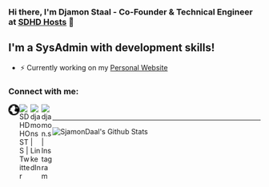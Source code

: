### Hi there, I'm Djamon Staal - Co-Founder & Technical Engineer at [SDHD Hosts][website] 👋

## I'm a SysAdmin with development skills!
- ⚡ Currently working on my [Personal Website][personal-webiste]

### Connect with me:

[<img align="left" alt="SDHD Hosts" width="22px" src="https://raw.githubusercontent.com/iconic/open-iconic/master/svg/globe.svg" />][website]
[<img align="left" alt="SDHDHOSTS | Twitter" width="22px" src="https://cdn.jsdelivr.net/npm/simple-icons@v3/icons/twitter.svg" />][twitter]
[<img align="left" alt="djamons | LinkedIn" width="22px" src="https://cdn.jsdelivr.net/npm/simple-icons@v3/icons/linkedin.svg" />][linkedin]
[<img align="left" alt="djamon.s | Instagram" width="22px" src="https://cdn.jsdelivr.net/npm/simple-icons@v3/icons/instagram.svg" />][instagram]

<br />

---

<img align="left" alt="SjamonDaal's Github Stats" src="https://github-readme-stats.vercel.app/api?username=SjamonDaal&show_icons=true&hide_border=true" />

[website]: https://www.sdhd.nl
[personal-webiste]: https://www.djamonstaal.nl
[twitter]: https://twitter.com/SDHDHOSTS
[instagram]: https://instagram.com/djamon.s
[linkedin]: https://www.linkedin.com/in/djamons/
